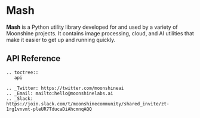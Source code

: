 # Mash

**Mash** is a Python utility library developed for and used by a variety of Moonshine projects. It contains image processing, cloud, and AI utilities that make it easier to get up and running quickly.

## API Reference

```{eval-rst}
.. toctree::
   api

.. _Twitter: https://twitter.com/moonshineai
.. _Email: mailto:hello@moonshinelabs.ai
.. _Slack: https://join.slack.com/t/moonshinecommunity/shared_invite/zt-1rg1vnvmt-pleUR7TducaDiAhcmnqAQQ
```
